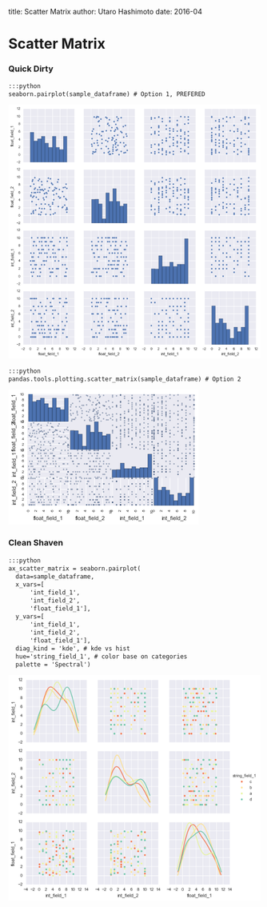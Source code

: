title: Scatter Matrix
author: Utaro Hashimoto
date: 2016-04

# Scatter Matrix


### Quick Dirty

    :::python
    seaborn.pairplot(sample_dataframe) # Option 1, PREFERED

![scatter matrix option 1](/static/img/scatter_matrix_1.png)

    :::python
    pandas.tools.plotting.scatter_matrix(sample_dataframe) # Option 2

![scatter matrix option 2](/static/img/scatter_matrix_2.png)


### Clean Shaven

    :::python
    ax_scatter_matrix = seaborn.pairplot(
      data=sample_dataframe,
      x_vars=[
          'int_field_1',
          'int_field_2',
          'float_field_1'],
      y_vars=[
          'int_field_1',
          'int_field_2',
          'float_field_1'],
      diag_kind = 'kde', # kde vs hist
      hue='string_field_1', # color base on categories
      palette = 'Spectral')

![scatter matrix option 3](/static/img/scatter_matrix_3.png)
